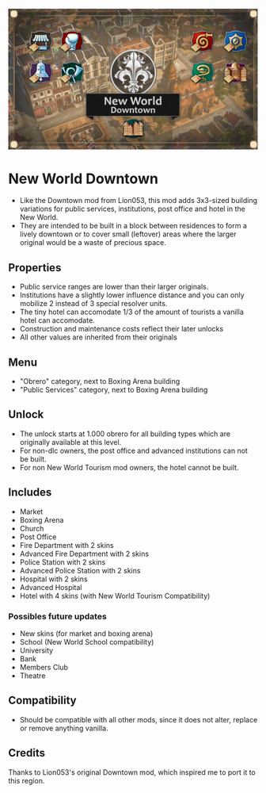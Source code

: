 ![](./banner.png)

# New World Downtown

- Like the Downtown mod from Lion053, this mod adds 3x3-sized building variations for public services, institutions, post office and hotel in the New World.
- They are intended to be built in a block between residences to form a lively downtown or to cover small (leftover) areas where the larger original would be a waste of precious space.

## Properties

- Public service ranges are lower than their larger originals.
- Institutions have a slightly lower influence distance and you can only mobilize 2 instead of 3 special resolver units.
- The tiny hotel can accomodate 1/3 of the amount of tourists a vanilla hotel can accomodate.
- Construction and maintenance costs reflect their later unlocks
- All other values are inherited from their originals

## Menu

- "Obrero" category, next to Boxing Arena building
- "Public Services" category, next to Boxing Arena building

## Unlock

- The unlock starts at 1.000 obrero for all building types which are originally available at this level.
- For non-dlc owners, the post office and advanced institutions can not be built.
- For non New World Tourism mod owners, the hotel cannot be built.

## Includes

- Market
- Boxing Arena
- Church
- Post Office
- Fire Department with 2 skins
- Advanced Fire Department with 2 skins
- Police Station with 2 skins
- Advanced Police Station with 2 skins
- Hospital with 2 skins
- Advanced Hospital
- Hotel with 4 skins (with New World Tourism Compatibility)

### Possibles future updates

- New skins (for market and boxing arena)
- School (New World School compatibility)
- University
- Bank
- Members Club
- Theatre

## Compatibility

- Should be compatible with all other mods, since it does not alter, replace or remove anything vanilla.

## Credits

Thanks to Lion053's original Downtown mod, which inspired me to port it to this region. 